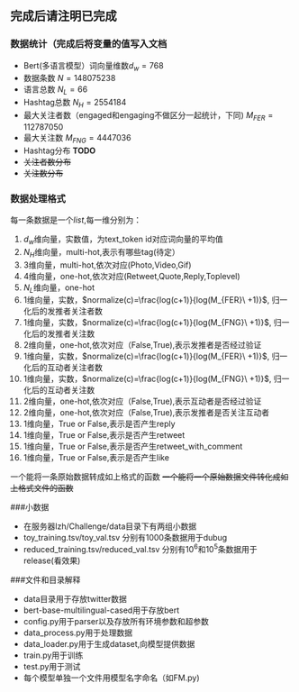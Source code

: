 ## 完成后请注明已完成
### 数据统计（完成后将变量的值写入文档
* Bert(多语言模型）词向量维数$d_w=768$
* 数据条数 $N=148075238$
* 语言总数 $N_L=66$
* Hashtag总数 $N_H=2554184$
* 最大关注者数（engaged和engaging不做区分一起统计，下同) $M_{FER}=112787050$
* 最大关注数 $M_{FNG}=4447036$
* Hashtag分布 **TODO**
* ~~关注者数分布~~
* ~~关注数分布~~
### 数据处理格式
每一条数据是一个*list*,每一维分别为：  
1. $d_w$维向量，实数值，为text_token id对应词向量的平均值
2. $N_H$维向量，multi-hot,表示有哪些tag(待定）
3. $3$维向量，multi-hot,依次对应(Photo,Video,Gif)
4. $4$维向量，one-hot,依次对应(Retweet,Quote,Reply,Toplevel)
5. $N_L$维向量，one-hot
6. $1$维向量，实数，$normalize(c)=\frac{log(c+1)}{log(M_{FER}\ +1)}$, 归一化后的发推者关注者数
7. $1$维向量，实数，$normalize(c)=\frac{log(c+1)}{log(M_{FNG}\ +1)}$, 归一化后的发推者关注数
8. $2$维向量，one-hot,依次对应（False,True),表示发推者是否经过验证
9. $1$维向量，实数，$normalize(c)=\frac{log(c+1)}{log(M_{FER}\ +1)}$, 归一化后的互动者关注者数
10. $1$维向量，实数，$normalize(c)=\frac{log(c+1)}{log(M_{FNG}\ +1)}$, 归一化后的互动者关注数
11. $2$维向量，one-hot,依次对应（False,True),表示互动者是否经过验证
12. $2$维向量，one-hot,依次对应（False,True),表示发推者是否关注互动者
13. $1$维向量，True or False,表示是否产生reply
14. $1$维向量，True or False,表示是否产生retweet
15. $1$维向量，True or False,表示是否产生retweet_with_comment
16. $1$维向量，True or False,表示是否产生like

一个能将一条原始数据转成如上格式的函数
~~一个能将一个原始数据文件转化成如上格式文件的函数~~

###小数据
* 在服务器lzh/Challenge/data目录下有两组小数据
* toy_training.tsv/toy_val.tsv 分别有1000条数据用于dubug
* reduced_training.tsv/reduced_val.tsv 分别有$10^6$和$10^5$条数据用于release(看效果)

###文件和目录解释
* data目录用于存放twitter数据
* bert-base-multilingual-cased用于存放bert
* config.py用于parser以及存放所有环境参数和超参数
* data_process.py用于处理数据
* data_loader.py用于生成dataset,向模型提供数据
* train.py用于训练
* test.py用于测试
* 每个模型单独一个文件用模型名字命名（如FM.py)

